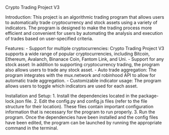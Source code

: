 Crypto Trading Project V3

Introduction:
    This project is an algorithmic trading program that allows users to automatically trade cryptocurrency and stock assets using a variety of indicators. The program is designed to make the trading process more efficient and convenient for users by automating the analysis and execution of trades based on user-specified criteria.

Features:
    - Support for multiple cryptocurrencies: Crypto Trading Project V3 supports a wide range of popular cryptocurrencies, including Bitcoin, Ethereum, Avalanch, Binanace Coin, Fantom Link, and Uni.
    - Support for any stock asset: In addition to supporting cryptocurrency trading, the program also allows users to trade any stock asset.
    - Auto trade aggregation: The program integrates with the mux.network and robinhood API to allow for automatic trade aggregation. 
    - Customizable indicator usage: The program allows users to toggle which indicators are used for each asset. 

Installation and Setup:
    1. Install the  dependencies located in the package-lock.json file.
    2. Edit the config.py and config.js files (refer to the file structure for their location). These files contain important configuration information that is necessary for the program to run properly.
    3. Run the program. Once the dependencies have been installed and the config files have been edited, the program can be launched by running the appropriate command in the terminal.

